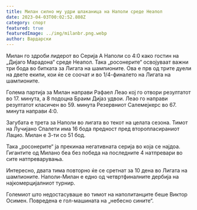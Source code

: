 ```yaml
---
title: Милан силно му удри шлаканица на Наполи среде Неапол
date: 2023-04-03T00:02:52.808Z
category: спорт
featured: true
featuredImage: ../img/milanbr.png.webp
author: Вардарски
---
```


Милан го здроби лидерот во Серија А Наполи со 4:0 како гостин на „Дијаго Марадона“ среде Неапол. Така „росонерите“ освојуваат важни три бода во битката за Лигата на шампионите. Ова е прв од трите дуели на двете екипи, кои ќе се соочат и во 1/4-финалето на Лигата на шампионите.

Голема партија за Милан направи Рафаел Леао кој го отвори резултатот во 17. минута, а 8 подоцна Браим Дијаз удвои. Леао го направи резултатот класичен во 59. минута Резервниот Салемејкерс во 67. минута направи 4:0.

Загубата е трета за Наполи во лигата во текот на целата сезона. Тимот на Лучијано Спалети има 16 бода предност пред второпласираниот Лацио. Милан е 3-ти со 51 бод.

Така „росонерите“ ја прекинаа негативната серија во која се најдоа. Гигантите од Милано беа без победа на последните 4 натпревари во сите натпреварувања.

Интересно, двата тима повторно ќе се сретнат за 10 дена во Лигата на шампионите. Наполи-Милан е едно од четвртфиналните дербија на најкомерцијалниот турнир.

Големиот што недостасуваше во тимот на наполитанците беше Виктор Осимен. Повредена е гол-машината на „небесно сините“.

